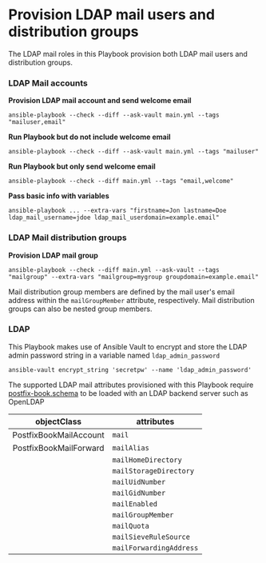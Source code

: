# Provision LDAP mail users and distribution groups
The LDAP mail roles in this Playbook provision both LDAP mail users and distribution groups. 

### LDAP Mail accounts
**Provision LDAP mail account and send welcome email**

`ansible-playbook --check --diff --ask-vault main.yml --tags "mailuser,email"`

**Run Playbook but do not include welcome email**

`ansible-playbook --check --diff --ask-vault main.yml --tags "mailuser"`

**Run Playbook but only send welcome email**

`ansible-playbook --check --diff main.yml --tags "email,welcome"`

**Pass basic info with variables**

`ansible-playbook ... --extra-vars "firstname=Jon lastname=Doe ldap_mail_username=jdoe ldap_mail_userdomain=example.email"`

### LDAP Mail distribution groups
**Provision LDAP mail group**

`ansible-playbook --check --diff main.yml --ask-vault --tags "mailgroup" --extra-vars "mailgroup=mygroup groupdomain=example.email"`

Mail distribution group members are defined by the mail user's email address within the `mailGroupMember` attribute, respectively. Mail distribution groups can also be nested group members.

### LDAP
This Playbook makes use of Ansible Vault to encrypt and store the LDAP admin password string in a variable named `ldap_admin_password`

`ansible-vault encrypt_string 'secretpw' --name 'ldap_admin_password'`

The supported LDAP mail attributes provisioned with this Playbook require [postfix-book.schema](https://github.com/variablenix/ldap-mail-schema/blob/master/postfix-book.schema) to be loaded with an LDAP backend server such as OpenLDAP

|       objectClass      | attributes               |
|:----------------------:|--------------------------|
| PostfixBookMailAccount | `mail`                   |
| PostfixBookMailForward | `mailAlias`              |
|                        | `mailHomeDirectory`      |
|                        | `mailStorageDirectory`   |
|                        | `mailUidNumber`          |
|                        | `mailGidNumber`          |
|                        | `mailEnabled`            |
|                        | `mailGroupMember`        |
|                        | `mailQuota`              |
|                        | `mailSieveRuleSource`    |
|                        | `mailForwardingAddress`  |
